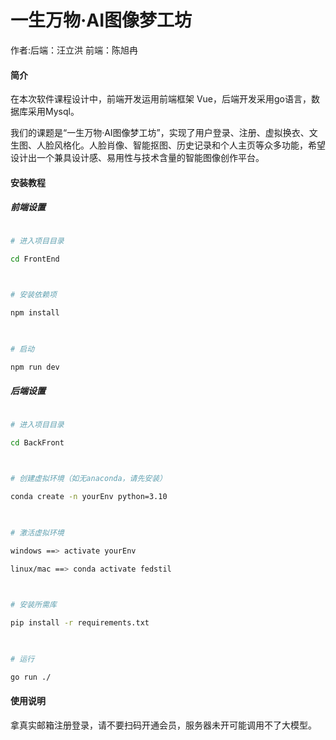 # 一生万物·AI图像梦工坊
作者:后端：汪立洪 前端：陈旭冉
#### 简介
在本次软件课程设计中，前端开发运用前端框架 Vue，后端开发采用go语言，数据库采用Mysql。

我们的课题是“一生万物·AI图像梦工坊”，实现了用户登录、注册、虚拟换衣、文生图、人脸风格化。人脸肖像、智能抠图、历史记录和个人主页等众多功能，希望设计出一个兼具设计感、易用性与技术含量的智能图像创作平台。
#### 安装教程
##### 前端设置
```bash

# 进入项目目录

cd FrontEnd

  

# 安装依赖项

npm install

  

# 启动

npm run dev

```

##### 后端设置
```bash

# 进入项目目录

cd BackFront

  

# 创建虚拟环境（如无anaconda，请先安装）

conda create -n yourEnv python=3.10

  

# 激活虚拟环境

windows ==> activate yourEnv

linux/mac ==> conda activate fedstil

  

# 安装所需库

pip install -r requirements.txt

  

# 运行

go run ./

```
#### 使用说明

拿真实邮箱注册登录，请不要扫码开通会员，服务器未开可能调用不了大模型。
